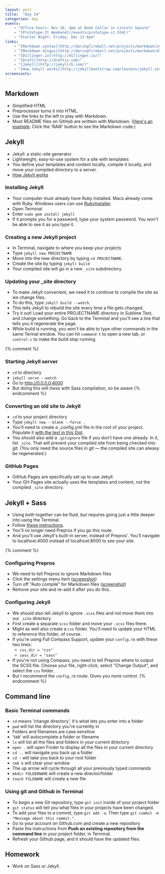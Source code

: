 ```yaml
---
layout: post
title:  "Day 14"
categories: day
events:
    - "Office hours: Nov 16, 4pm at Book Cellar in Lincoln Square"
    - "[Prototype-It Weekend](/events/prototype-it.html)"
    - "Starter Night: Friday, Dec 13 6pm"
links:
    - "[Markdown syntax](http://daringfireball.net/projects/markdown/syntax)"
    - "[Markdown dingus](http://daringfireball.net/projects/markdown/dingus)"
    - "[Dillinger.io](http://dillinger.io/)"
    - "[Draft](http://draftin.com)"
    - "[Jekyll](http://jekyllrb.com/)"
    - "[How Jekyll works](http://jekyllbootstrap.com/lessons/jekyll-introduction.html)"
screencasts:
---
```


## Markdown

- Simplified HTML
- Preprocessor turns it into HTML.
- Use the links to the left to play with Markdown.
- Most README files on GitHub are writtein with Markdown. ([Here's an example](https://github.com/tsl-frontend/scaffold/blob/master/README.md). Click the 'RAW' button to see the Markdown code.)

## Jekyll

- Jekyll: a static-site generator
- Lightweight, easy-to-use system for a site with templates
- You define your templates and content locally, compile it locally, and move your compiled directory to a server.
- [How Jekyll works](http://jekyllbootstrap.com/lessons/jekyll-introduction.html)

### Installing Jekyll

- Your computer must already have Ruby installed. Macs already come with Ruby. Windows users can use [RubyInstaller](http://rubyinstaller.org/).
- Open Terminal
- Enter `sudo gem install jekyll`
- If it prompts you for a password, type your system password. You won't be able to see it as you type it.

### Creating a new Jekyll project

- In Terminal, navigate to where you keep your projects
- Type `jekyll new PROJECTNAME`
- Move into the new directory by typing `cd PROJECTNAME`.
- Create the site by typing `jekyll build`
- Your compiled site will go in a new `_site` subdirectory

### Updating your _site directory

- To make Jekyll convenient, we need it to continue to compile the site as we change files.
- To do this, type `jekyll build --watch`.
- This tells Jekyll to rebuild the site every time a file gets changed.
- Try it out! Load your entire PROJECTNAME directory in Sublime Text, and change something. Go back to the Terminal and you'll see a line that tells you it regenerate the page.
- While build is running, you won't be able to type other commands in the same Terinal window. You can hit `command-t` to open a new tab, or `control-c` to make the build stop running.

{% comment %}
### Starting Jekyll server

- `cd` to directory
- `jekyll serve --watch`
- Go to http://0.0.0.0:4000
- But doing this will mess with Sass compilation, so be aware
{% endcomment %}

### Converting an old site to Jekyll

- `cd` to your project directory
- Type `jekyll new --blank --force .`
- You'll need to create a _config.yml file in the root of your project. Populate it [with the text in this Gist](https://gist.github.com/santheo/7470209/raw/a172a027009e32f669d3a951c3306122796f6de2/gistfile1.txt).
- You should also add a `.gitignore` file if you don't have one already. In it, list `_site`. That will prevent your compiled site from being checked into git. (You only need the source files in git — the compiled site can alwasy be regenerated.)

### GitHub Pages

- GitHub Pages are specifically set up to use Jekyll.
- Your GH Pages site actually uses the templates and content, not the compiled `_site` directory.

## Jekyll + Sass

- Using both together can be fluid, but requires going just a little deeper into using the Terminal.
- Follow [these instructions](http://davidpots.com/blog/jekyll-github-pages-compass/).
- You'll no longer need Prepros if you go this route.
- And you'll use Jekyll's built-in server, instead of Prepros'. You'll navigate to localhost:4000 instead of localhost:8000 to see your site.

{% comment %}
### Configuring Prepros

- We need to tell Prepros to ignore Markdown files
- Click the settings menu item ([screenshot](http://cl.ly/image/372f422S3v0c))
- Turn off "Auto compile" for Markdown files ([screenshot](http://cl.ly/image/3z0E0Y2l453t))
- Remove your site and re-add it after you do this.

### Configuring Jekyll

- We should also tell Jekyll to ignore `.scss` files and not move them into our `_site` directory.
- First create a separate `scss` folder and move your `.scss` files there.
- Might as well also create a `css` folder. You'll need to update your HTML to reference this folder, of course.
- If you're using Full Compass Support, update your `config.rb` with these two lines:
  - `css_dir = "css"`
  - `sass_dir = "sass"`
- If you're not using Compass, you need to tell Prepros where to output the SCSS file. Choose your file, right-click, select "Change Output", and select the `css` folder.
- But I recommend the `config.rb` route. Gives you more control.
{% endcomment %}

## Command line

### Basic Terminal commands

- `cd` means 'change directory', it's what lets you enter into a folder
- `pwd` will list the directory you're currently in
- Folders and filenames are case sensitive
- 'tab' will autocomplete a folder or filename
- `ls` will list all the files and folders in your current directory
- `open .` will open Finder to display all the files in your current directory
- `cd ..` will navigate you back up a folder
- `cd ~` will take you back to your root folder
- `cmd k` will clear your window
- The up arrow will cycle through all your previously typed commands
- `mkdir FOLDERNAME` will create a new director/folder
- `touch FILENAME` will create a new file

### Using git and Github in Terminal

- To begin a new Git repository, type `git init` inside of your project folder
- `git status` will tell you what files in your projects have been changed.
- To add your files to a commit, type `git add -a`. Then type `git commit -m "Message about this commit."`.
- Go to your account on Github.com and create a new repository
- Paste the instructions from **Push an existing repository from the command line** in your project folder, in Terminal.
- Refresh your Github page, and it should have the updated files.

## Homework

- Work on Sass or Jekyll.

